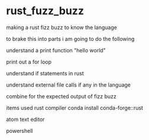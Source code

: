 # rust_fuzz_buzz
making a rust fizz buzz to know the language

to brake this into parts i am going to do the following 

understand a print function "hello world"

print out a for loop

understand if statements in rust

understand external file calls if any in the language 

combine for the expected output of fizz buzz


items used rust compiler
conda install conda-forge::rust

atom text editor

powershell
